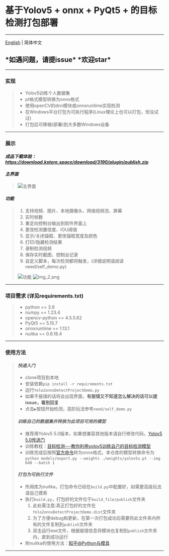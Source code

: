 # 基于Yolov5 + onnx + PyQt5 + 的目标检测打包部署

---
[English](.github/README_en.md) | 简体中文

## \***如遇问题，请提issue**\* \***欢迎star**\*

---

### 实现

> - Yolov5训练个人数据集
> - pt格式模型转换为onnx格式
> - 使用openCV的dnn模块或onnxruntime实现检测
> - 在Windows平台打包为可执行程序(Linux理论上也可以打包，但没试过)
> - 打包后可移植(部署)到大多数Windows设备

---

### 展示

#### ***成品下载体验：<https://download.kstore.space/download/3190/plugin/publish.zip>***

#### ***主界面***

> ![主界面](https://img-blog.csdnimg.cn/a52cbae15c7c4fc19ce5476b6374605f.png)

#### ***功能***
>
> 1. 支持视频、图片、本地摄像头、网络视频流、屏幕
> 2. 实时帧数
> 3. 重定向控制台输出到软件界面上
> 4. 更改检测置信度、IOU阈值
> 5. 显示/关闭锚框、更改锚框宽度及颜色
> 6. 打印/隐藏检测结果
> 7. 录制检测视频
> 8. 保存实时截图、控制台记录
> 9. 自定义脚本，每次检测都将触发，(详细说明请阅读need/self_demo.py)
>
> ![功能](https://img-blog.csdnimg.cn/93bfdb8ebb844f78b1fb36745d4188a4.png#pic_center)
> ![img_2.png](https://img-blog.csdnimg.cn/d2651fe582694c40b818a798aeb154b6.png#pic_center)

---

### 项目需求 (详见requirements.txt)

> - python == 3.9
> - numpy == 1.23.4
> - opencv-python == 4.5.5.62
> - PyQt5 == 5.15.7
> - onnxruntime == 1.13.1
> - nuitka == 0.6.18.4

---

### 使用方法

> #### ***快速入门***
>
> - clone项目到本地
> - 安装依赖`pip install -r requirements.txt`
> - 运行`Yolo2onnxDetectProjectDemo.py`
> - 如果不报错的话将会出现界面，**有报错又不知道怎么解决的话可以提issue，看到回复**
> - 点击`▶`按钮开始检测，高阶玩法参考`need/self_demo.py`
>
>#### ***训练自己的数据集并转换为此项目可用的模型***
>
> - 推荐用Yolov5 5.0版本，如果想兼容其他版本请自行修改代码，[Yolov5 5.0传送门](https://github.com/ultralytics/yolov5/tree/v5.0)
> - 训练教程：[目标检测---教你利用yolov5训练自己的目标检测模型](https://blog.csdn.net/jiaoty19/article/details/125614783)
> - 训练完成后按照[官方命令](https://github.com/ultralytics/yolov5/issues/251)转为onnx格式。本仓库的模型转换命令为`python models/export.py --weights ./weights/yolov5s.pt --img 640 --batch 1`
>
>#### ***打包为可执行文件***
>
> - 所用库为nuitka，打包命令已经在`build.py`中配置好，如需更高级玩法请自己摸索
> - 执行`build.py`，打包好的文件位于`build_file/publish`文件夹
>   1. 此处需注意:真正打包好的文件在`Yolo2onnxDetectProjectDemo.dist`文件夹
>   2. 为了方便debug和更新，在第一次打包成功后需要将此文件夹内所有的文件复制到`publish`文件夹
>   3. 双击运行exe文件，根据报错信息将模块也复制到`publish`文件夹内，直到成功运行
> - 附nuitka的使用方法：[知乎@Python与模具](https://zhuanlan.zhihu.com/p/341099225)

---
